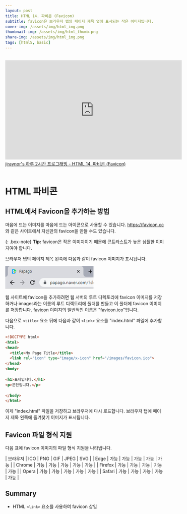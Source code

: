 ```yaml
---
layout: post
title: HTML 14. 파비콘 (Favicon)
subtitle: favicon은 브라우저 탭의 페이지 제목 옆에 표시되는 작은 이미지입니다.
cover-img: /assets/img/html_img.png
thumbnail-img: /assets/img/html_thumb.png
share-img: /assets/img/html_img.png
tags: [html5, basic]
---
```


<br>
<iframe width="560" height="315" src="https://www.youtube.com/embed/_MuY7JWFM8o" title="YouTube video player" frameborder="0" allow="accelerometer; autoplay; clipboard-write; encrypted-media; gyroscope; picture-in-picture" allowfullscreen></iframe>
<a href="https://youtu.be/_MuY7JWFM8o" target="_blank">jiraynor's 하루 2시간 프로그래밍 - HTML 14. 파비콘 (Favicon)</a>
<br>
<br>

# HTML 파비콘

## HTML에서 Favicon을 추가하는 방법

마음에 드는 이미지를 마음에 드는 아이콘으로 사용할 수 있습니다. https://favicon.cc 와 같은 사이트에서 자신만의 favicon을 만들 수도 있습니다.

{: .box-note}
**Tip:** favicon은 작은 이미지이기 때문에 콘트라스트가 높은 심플한 이미지여야 합니다.

브라우저 탭의 페이지 제목 왼쪽에 다음과 같이 favicon 이미지가 표시됩니다.

![html_favicon_01](https://github.com/devJiraynor/devJiraynor.github.io/blob/master/assets/img/html/html_favicon_01.PNG?raw=true)

웹 사이트에 favicon을 추가하려면 웹 서버의 루트 디렉토리에 favicon 이미지를 저장하거나 images라는 이름의 루트 디렉토리에 폴더를 만들고 이 폴더에 favicon 이미지를 저장합니다. favicon 이미지의 일반적인 이름은 "favicon.ico"입니다.

다음으로 ```<title>``` 요소 뒤에 다음과 같이 ```<link>``` 요소를 "index.html" 파일에 추가합니다.

```html
<!DOCTYPE html>
<html>
<head>
  <title>My Page Title</title>
  <link rel="icon" type="image/x-icon" href="/images/favicon.ico">
</head>
<body>

<h1>표제입니다.</h1>
<p>문단입니다.</p>

</body>
</html>
```

이제 "index.html" 파일을 저장하고 브라우저에 다시 로드합니다. 브라우저 탭에 페이지 제목 왼쪽에 즐겨찾기 이미지가 표시됩니다.

## Favicon 파일 형식 지원

다음 표에 favicon 이미지의 파일 형식 지원을 나타냅니다.

| 브라우저 | ICO | PNG | GIF | JPEG | SVG |
| Edge | 가능 | 가능 | 가능 | 가능 | 가능 |
| Chrome | 가능 | 가능 | 가능 | 가능 | 가능 |
| Firefox | 가능 | 가능 | 가능 | 가능 | 가능 |
| Opera | 가능 | 가능 | 가능 | 가능 | 가능 |
| Safari | 가능 | 가능 | 가능 | 가능 | 가능 |

## Summary

+ HTML ```<link>``` 요소를 사용하여 favicon 삽입
